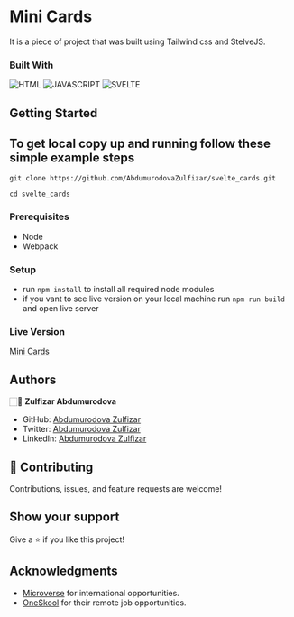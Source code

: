 # Mini Cards

It is a piece of project that was built using Tailwind css and StelveJS.


### Built With

![HTML](https://img.shields.io/badge/html5%20-%23E34F26.svg?&style=for-the-badge&logo=html5&logoColor=white)
![JAVASCRIPT](https://img.shields.io/badge/javascript%20-%23323330.svg?&style=for-the-badge&logo=javascript&logoColor=%23F7DF1E")
![SVELTE](https://img.shields.io/badge/svelte%20-%23323330.svg?&style=for-the-badge&logo=svelte&logoColor=%23F7DF1E%22)


## Getting Started

## To get local copy up and running follow these simple example steps

```
git clone https://github.com/AbdumurodovaZulfizar/svelte_cards.git
```

```
cd svelte_cards
```
### Prerequisites

- Node
- Webpack

### Setup
- run `npm install` to install all required node modules
- if you vant to see live version on your local machine run `npm run build` and open live server

### Live Version

[Mini Cards](https://stelvecards.netlify.app/)

## Authors

🏻‍💼 **Zulfizar Abdumurodova**

- GitHub: [Abdumurodova Zulfizar](https://github.com/AbdumurodovaZulfizar) 
- Twitter: [Abdumurodova Zulfizar](https://twitter.com/Zulfiza70357085)
- LinkedIn: [Abdumurodova Zulfizar](https://www.linkedin.com/in/zulfizar-abdumurodova-a61527206/) 


## 🤝 Contributing

Contributions, issues, and feature requests are welcome!


## Show your support

Give a ⭐️ if you like this project!

## Acknowledgments

- [Microverse](https://www.microverse.org/) for international opportunities.
- [OneSkool](https://oneskool.com/) for their remote job opportunities.
